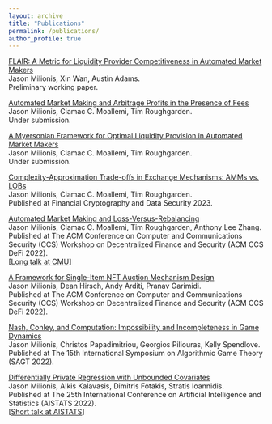 ```yaml
---
layout: archive
title: "Publications"
permalink: /publications/
author_profile: true
---
```

<!--- FOR SEPARATE PAGES, uncomment this.
{% if author.googlescholar %}
  You can also find my articles on <u><a href="{{author.googlescholar}}">my Google Scholar profile</a>.</u>
{% endif %}

{% include base_path %}

{% for post in site.publications reversed %}
  {% include archive-single.html %}
{% endfor %}
--->

[FLAIR: A Metric for Liquidity Provider Competitiveness in Automated Market Makers](https://arxiv.org/pdf/2306.09421)
<br />
Jason Milionis, Xin Wan, Austin Adams.
<br />
Preliminary working paper.

[Automated Market Making and Arbitrage Profits in the Presence of Fees](https://arxiv.org/pdf/2305.14604)
<br />
Jason Milionis, Ciamac C. Moallemi, Tim Roughgarden.
<br />
Under submission.

[A Myersonian Framework for Optimal Liquidity Provision in Automated Market Makers](https://arxiv.org/pdf/2303.00208)
<br />
Jason Milionis, Ciamac C. Moallemi, Tim Roughgarden.
<br />
Under submission.

[Complexity-Approximation Trade-offs in Exchange Mechanisms: AMMs vs. LOBs](https://arxiv.org/pdf/2302.11652)
<br />
Jason Milionis, Ciamac C. Moallemi, Tim Roughgarden.
<br />
Published at Financial Cryptography and Data Security 2023.

[Automated Market Making and Loss-Versus-Rebalancing](https://arxiv.org/pdf/2208.06046)
<br />
Jason Milionis, Ciamac C. Moallemi, Tim Roughgarden, Anthony Lee Zhang.
<br />
Published at The ACM Conference on Computer and Communications Security (CCS) Workshop on Decentralized Finance and Security (ACM CCS DeFi 2022).
<br />
\[[Long talk at CMU](https://www.youtube.com/watch?v=Xz2PfxlKOZM)\]

[A Framework for Single-Item NFT Auction Mechanism Design](https://arxiv.org/pdf/2209.11293)
<br />
Jason Milionis, Dean Hirsch, Andy Arditi, Pranav Garimidi.
<br />
Published at The ACM Conference on Computer and Communications Security (CCS) Workshop on Decentralized Finance and Security (ACM CCS DeFi 2022).

[Nash, Conley, and Computation: Impossibility and Incompleteness in Game Dynamics](https://arxiv.org/pdf/2203.14129)
<br />
Jason Milionis, Christos Papadimitriou, Georgios Piliouras, Kelly Spendlove.
<br />
Published at The 15th International Symposium on Algorithmic Game Theory (SAGT 2022).

[Differentially Private Regression with Unbounded Covariates](https://arxiv.org/pdf/2202.11199)
<br />
Jason Milionis, Alkis Kalavasis, Dimitris Fotakis, Stratis Ioannidis.
<br />
Published at The 25th International Conference on Artificial Intelligence and Statistics (AISTATS 2022).
<br />
\[[Short talk at AISTATS](https://virtual.aistats.org/virtual/2022/poster/3274)\]
